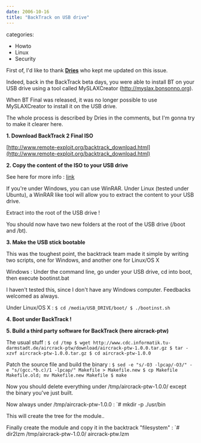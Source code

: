 ```yaml
---
date: 2006-10-16
title: "BackTrack on USB drive"
---
```








categories:
- Howto
- Linux
- Security


First of, I'd like to thank **[Dries](http://www.dalby.be)** who kept me updated on this issue.

Indeed, back in the BackTrack beta days, you were able to install BT on your USB drive using a tool called MySLAXCreator (http://myslax.bonsonno.org).

When BT Final was released, it was no longer possible to use MySLAXCreator to install it on the USB drive.

The whole process is described by Dries in the comments, but I'm gonna try to make it clearer here.

**1. Download BackTrack 2 Final ISO**

[http://www.remote-exploit.org/backtrack_download.html](http://www.remote-exploit.org/backtrack_download.html)

**2. Copy the content of the ISO to your USB drive**

See here for more info : [link](http://backtrack.offensive-security.com/index.php?title=Howto:USB_Stick)

If you're under Windows, you can use WinRAR.
Under Linux (tested under Ubuntu), a WinRAR like tool will allow you to extract the content to your USB drive.

Extract into the root of the USB drive !

You should now have two new folders at the root of the USB drive (/boot and /bt).

**3. Make the USB stick bootable**

This was the toughest point, the backtrack team made it simple by writing two scripts, one for Windows, and another one for Linux/OS X

Windows :
Under the command line, go under your USB drive, cd into boot, then execute bootinst.bat

I haven't tested this, since I don't have any Windows computer. Feedbacks welcomed as always.

Under Linux/OS X :
`$ cd /media/USB_DRIVE/boot/
$ ./bootinst.sh`

**4. Boot under BackTrack !**

**5. Build a third party software for BackTrack (here aircrack-ptw)**

The usual stuff :
`$ cd /tmp
$ wget http://www.cdc.informatik.tu-darmstadt.de/aircrack-ptw/download/aircrack-ptw-1.0.0.tar.gz
$ tar -xzvf aircrack-ptw-1.0.0.tar.gz
$ cd aircrack-ptw-1.0.0`

Patch the source file and build the binary :
`$ sed -e "s/-O3 -lpcap/-O3/" -e "s/(gcc.*b.c)/1 -lpcap/" Makefile > Makefile.new
$ cp Makefile Makefile.old; mv Makefile.new Makefile
$ make`

Now you should delete everything under /tmp/aircrack-ptw-1.0.0/ except the binary you've just built.

Now always under /tmp/aircrack-ptw-1.0.0 :
`# mkdir -p ./usr/bin

This will create the tree for the module..

Finally create the module and copy it in the backtrack "filesystem" :
`# dir2lzm /tmp/aircrack-ptw-1.0.0/  aircrack-ptw.lzm
